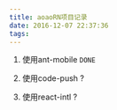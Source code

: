 ```yaml
---
title: aoaoRN项目记录
date: 2016-12-07 22:37:36
tags:
---
```

1. 使用ant-mobile `DONE`

2. 使用code-push ?

3. 使用react-intl ?

